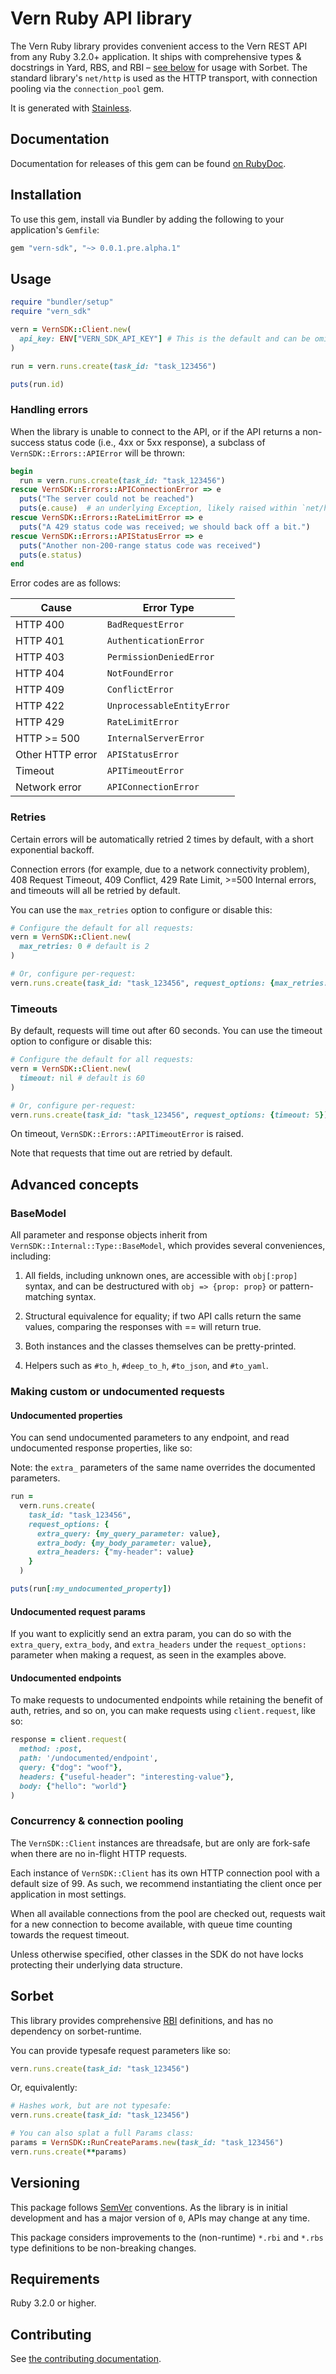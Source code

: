 # Vern Ruby API library

The Vern Ruby library provides convenient access to the Vern REST API from any Ruby 3.2.0+ application. It ships with comprehensive types & docstrings in Yard, RBS, and RBI – [see below](https://github.com/vern-so/sdk-ruby#Sorbet) for usage with Sorbet. The standard library's `net/http` is used as the HTTP transport, with connection pooling via the `connection_pool` gem.

It is generated with [Stainless](https://www.stainless.com/).

## Documentation

Documentation for releases of this gem can be found [on RubyDoc](https://gemdocs.org/gems/vern-sdk).

## Installation

To use this gem, install via Bundler by adding the following to your application's `Gemfile`:

<!-- x-release-please-start-version -->

```ruby
gem "vern-sdk", "~> 0.0.1.pre.alpha.1"
```

<!-- x-release-please-end -->

## Usage

```ruby
require "bundler/setup"
require "vern_sdk"

vern = VernSDK::Client.new(
  api_key: ENV["VERN_SDK_API_KEY"] # This is the default and can be omitted
)

run = vern.runs.create(task_id: "task_123456")

puts(run.id)
```

### Handling errors

When the library is unable to connect to the API, or if the API returns a non-success status code (i.e., 4xx or 5xx response), a subclass of `VernSDK::Errors::APIError` will be thrown:

```ruby
begin
  run = vern.runs.create(task_id: "task_123456")
rescue VernSDK::Errors::APIConnectionError => e
  puts("The server could not be reached")
  puts(e.cause)  # an underlying Exception, likely raised within `net/http`
rescue VernSDK::Errors::RateLimitError => e
  puts("A 429 status code was received; we should back off a bit.")
rescue VernSDK::Errors::APIStatusError => e
  puts("Another non-200-range status code was received")
  puts(e.status)
end
```

Error codes are as follows:

| Cause            | Error Type                 |
| ---------------- | -------------------------- |
| HTTP 400         | `BadRequestError`          |
| HTTP 401         | `AuthenticationError`      |
| HTTP 403         | `PermissionDeniedError`    |
| HTTP 404         | `NotFoundError`            |
| HTTP 409         | `ConflictError`            |
| HTTP 422         | `UnprocessableEntityError` |
| HTTP 429         | `RateLimitError`           |
| HTTP >= 500      | `InternalServerError`      |
| Other HTTP error | `APIStatusError`           |
| Timeout          | `APITimeoutError`          |
| Network error    | `APIConnectionError`       |

### Retries

Certain errors will be automatically retried 2 times by default, with a short exponential backoff.

Connection errors (for example, due to a network connectivity problem), 408 Request Timeout, 409 Conflict, 429 Rate Limit, >=500 Internal errors, and timeouts will all be retried by default.

You can use the `max_retries` option to configure or disable this:

```ruby
# Configure the default for all requests:
vern = VernSDK::Client.new(
  max_retries: 0 # default is 2
)

# Or, configure per-request:
vern.runs.create(task_id: "task_123456", request_options: {max_retries: 5})
```

### Timeouts

By default, requests will time out after 60 seconds. You can use the timeout option to configure or disable this:

```ruby
# Configure the default for all requests:
vern = VernSDK::Client.new(
  timeout: nil # default is 60
)

# Or, configure per-request:
vern.runs.create(task_id: "task_123456", request_options: {timeout: 5})
```

On timeout, `VernSDK::Errors::APITimeoutError` is raised.

Note that requests that time out are retried by default.

## Advanced concepts

### BaseModel

All parameter and response objects inherit from `VernSDK::Internal::Type::BaseModel`, which provides several conveniences, including:

1. All fields, including unknown ones, are accessible with `obj[:prop]` syntax, and can be destructured with `obj => {prop: prop}` or pattern-matching syntax.

2. Structural equivalence for equality; if two API calls return the same values, comparing the responses with == will return true.

3. Both instances and the classes themselves can be pretty-printed.

4. Helpers such as `#to_h`, `#deep_to_h`, `#to_json`, and `#to_yaml`.

### Making custom or undocumented requests

#### Undocumented properties

You can send undocumented parameters to any endpoint, and read undocumented response properties, like so:

Note: the `extra_` parameters of the same name overrides the documented parameters.

```ruby
run =
  vern.runs.create(
    task_id: "task_123456",
    request_options: {
      extra_query: {my_query_parameter: value},
      extra_body: {my_body_parameter: value},
      extra_headers: {"my-header": value}
    }
  )

puts(run[:my_undocumented_property])
```

#### Undocumented request params

If you want to explicitly send an extra param, you can do so with the `extra_query`, `extra_body`, and `extra_headers` under the `request_options:` parameter when making a request, as seen in the examples above.

#### Undocumented endpoints

To make requests to undocumented endpoints while retaining the benefit of auth, retries, and so on, you can make requests using `client.request`, like so:

```ruby
response = client.request(
  method: :post,
  path: '/undocumented/endpoint',
  query: {"dog": "woof"},
  headers: {"useful-header": "interesting-value"},
  body: {"hello": "world"}
)
```

### Concurrency & connection pooling

The `VernSDK::Client` instances are threadsafe, but are only are fork-safe when there are no in-flight HTTP requests.

Each instance of `VernSDK::Client` has its own HTTP connection pool with a default size of 99. As such, we recommend instantiating the client once per application in most settings.

When all available connections from the pool are checked out, requests wait for a new connection to become available, with queue time counting towards the request timeout.

Unless otherwise specified, other classes in the SDK do not have locks protecting their underlying data structure.

## Sorbet

This library provides comprehensive [RBI](https://sorbet.org/docs/rbi) definitions, and has no dependency on sorbet-runtime.

You can provide typesafe request parameters like so:

```ruby
vern.runs.create(task_id: "task_123456")
```

Or, equivalently:

```ruby
# Hashes work, but are not typesafe:
vern.runs.create(task_id: "task_123456")

# You can also splat a full Params class:
params = VernSDK::RunCreateParams.new(task_id: "task_123456")
vern.runs.create(**params)
```

## Versioning

This package follows [SemVer](https://semver.org/spec/v2.0.0.html) conventions. As the library is in initial development and has a major version of `0`, APIs may change at any time.

This package considers improvements to the (non-runtime) `*.rbi` and `*.rbs` type definitions to be non-breaking changes.

## Requirements

Ruby 3.2.0 or higher.

## Contributing

See [the contributing documentation](https://github.com/vern-so/sdk-ruby/tree/main/CONTRIBUTING.md).
